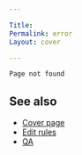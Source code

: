 ```yaml
---

Title:
Permalink: error
Layout: cover

---
```


`Page not found`

## See also

- [Cover page](index)
- [Edit rules](edit)
- [QA](qa)
